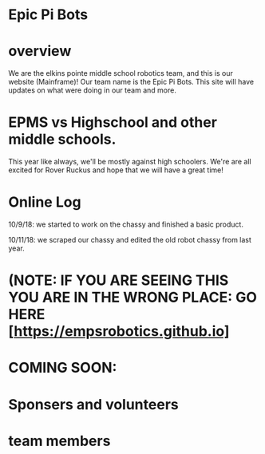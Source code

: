 # Epic Pi Bots

# overview
We are the elkins pointe middle school robotics team,
and this is our website (Mainframe)!
Our team name is the Epic Pi Bots.
This site will have updates on what were doing in our team and more.

# EPMS vs Highschool and other middle schools.
This year like always, we'll be mostly against high schoolers. 
We're are all excited for Rover Ruckus and hope that we will have a great time!

# Online Log

10/9/18: we started to work on the chassy and finished a basic product.

10/11/18:  we scraped our chassy and edited the old robot chassy from last year.
 
# (NOTE: IF YOU ARE SEEING THIS YOU ARE IN THE WRONG PLACE: GO HERE [https://empsrobotics.github.io] 
# COMING SOON:
# Sponsers and volunteers
# team members
